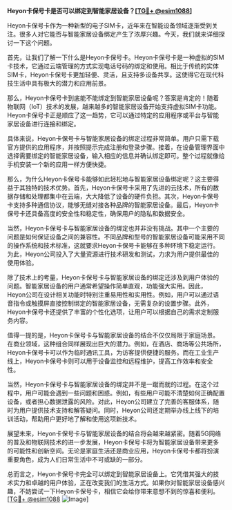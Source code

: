 **Heyon卡保号卡是否可以绑定到智能家居设备？[[TG💪+ @esim1088](https://t.me/s/esim1088)]**

Heyon卡保号卡作为一种新型的电子SIM卡，近年来在智能设备领域逐渐受到关注。很多人对它能否与智能家居设备绑定产生了浓厚兴趣。今天，我们就来详细探讨一下这个问题。

首先，让我们了解一下什么是Heyon卡保号卡。Heyon卡保号卡是一种虚拟的SIM卡技术，它通过云端管理的方式实现电话号码的绑定和使用。相比于传统的实体SIM卡，Heyon卡保号卡更加轻便、灵活，且支持多设备共享。这使得它在现代科技生活中具有极大的潜力和应用前景。

那么，Heyon卡保号卡到底能不能绑定到智能家居设备呢？答案是肯定的！随着物联网（IoT）技术的发展，越来越多的智能家居设备开始支持虚拟SIM卡功能。Heyon卡保号卡正是顺应了这一趋势，它可以通过特定的应用程序或平台与智能家居设备进行连接和绑定。

具体来说，Heyon卡保号卡与智能家居设备的绑定过程非常简单。用户只需下载官方提供的应用程序，并按照提示完成注册和登录步骤。接着，在设备管理界面中选择需要绑定的智能家居设备，输入相应的信息并确认绑定即可。整个过程就像给手机安装一个新的应用一样方便快捷。

那么，为什么Heyon卡保号卡能够如此轻松地与智能家居设备绑定呢？这主要得益于其独特的技术优势。首先，Heyon卡保号卡采用了先进的云技术，所有的数据存储和处理都集中在云端，大大降低了设备的硬件负担。其次，Heyon卡保号卡支持多种通信协议，能够无缝对接各种品牌的智能家居设备。最后，Heyon卡保号卡还具备高度的安全性和稳定性，确保用户的隐私和数据安全。

当然，Heyon卡保号卡与智能家居设备的绑定也并非没有挑战。其中一个主要的问题是如何保证设备之间的兼容性。不同品牌和型号的智能家居设备可能采用不同的操作系统和技术标准，这就要求Heyon卡保号卡能够在多种环境下稳定运行。为此，Heyon公司投入了大量资源进行技术研发和测试，力求为用户提供最佳的使用体验。

除了技术上的考量，Heyon卡保号卡与智能家居设备的绑定还涉及到用户体验的问题。智能家居设备的用户通常希望操作简单直观，功能强大实用。因此，Heyon公司在设计相关功能时特别注重易用性和实用性。例如，用户可以通过语音指令或触摸屏直接控制绑定的智能家居设备，无需复杂的设置步骤。此外，Heyon卡保号卡还提供了丰富的个性化选项，让用户可以根据自己的需求定制服务内容。

值得一提的是，Heyon卡保号卡与智能家居设备的结合不仅仅局限于家庭场景。在商业领域，这种组合同样展现出巨大的潜力。例如，在酒店、商场等公共场所，Heyon卡保号卡可以作为临时通讯工具，为访客提供便捷的服务。而在工业生产线上，Heyon卡保号卡则可以用于设备监控和远程维护，提高工作效率和安全性。

当然，Heyon卡保号卡与智能家居设备的绑定并不是一蹴而就的过程。在这个过程中，用户可能会遇到一些问题和困惑。例如，有些用户可能不清楚如何正确配置设备，或者担心数据泄露的风险。对此，Heyon公司建立了完善的客服体系，随时为用户提供技术支持和解答疑问。同时，Heyon公司还定期举办线上线下的培训活动，帮助用户更好地了解和使用这项新技术。

展望未来，Heyon卡保号卡与智能家居设备的结合将会越来越紧密。随着5G网络的普及和物联网技术的进一步发展，Heyon卡保号卡将为智能家居设备带来更多的可能性和创新空间。无论是家庭生活还是商业应用，Heyon卡保号卡都将扮演重要角色，成为人们日常生活中不可或缺的一部分。

总而言之，Heyon卡保号卡完全可以绑定到智能家居设备上。它凭借其强大的技术实力和卓越的用户体验，正在改变我们的生活方式。如果你对智能家居设备感兴趣，不妨尝试一下Heyon卡保号卡，相信它会给你带来意想不到的惊喜和便利。[[TG💪+ @esim1088](https://t.me/s/esim1088) ![Image](https://i.postimg.cc/4NQfJmqS/Snipaste-2025-05-13-00-14-12.png)]